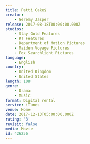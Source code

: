 ```yaml
---
title: Patti Cake$
creator:
    - Geremy Jasper
release: 2017-08-18T00:00:00.000Z
studios:
    - Stay Gold Features
    - RT Features
    - Department of Motion Pictures
    - Maiden Voyage Pictures
    - Fox Searchlight Pictures
language:
    - English
country:
    - United Kingdom
    - United States
length: 108
genre:
    - Drama
    - Music
format: Digital rental
service: iTunes
venue: Home
date: 2017-12-13T05:00:00.000Z
rating: '3'
revisit: false
media: Movie
id: 426256
---
```



